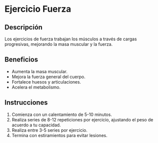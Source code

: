 # Ejercicio Fuerza

## Descripción
Los ejercicios de fuerza trabajan los músculos a través de cargas progresivas, mejorando la masa muscular y la fuerza.

## Beneficios
- Aumenta la masa muscular.
- Mejora la fuerza general del cuerpo.
- Fortalece huesos y articulaciones.
- Acelera el metabolismo.

## Instrucciones
1. Comienza con un calentamiento de 5-10 minutos.
2. Realiza series de 8-12 repeticiones por ejercicio, ajustando el peso de acuerdo a tu capacidad.
3. Realiza entre 3-5 series por ejercicio.
4. Termina con estiramientos para evitar lesiones.